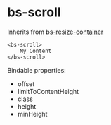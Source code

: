 # bs-scroll

Inherits from [bs-resize-container](bs-resize-container.md)

```
<bs-scroll>
    My Content
</bs-scroll>
```

Bindable properties:

- offset
- limitToContentHeight
- class
- height
- minHeight
